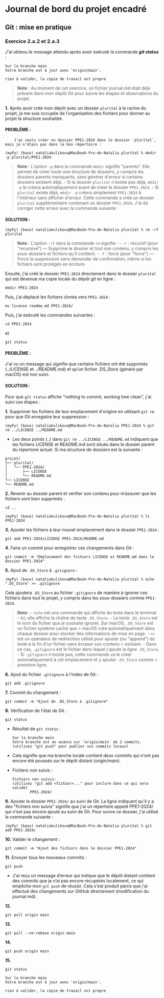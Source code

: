 # Journal de bord du projet encadré
## Git : mise en pratique

### Exercice 2.a.2 et 2.a.3
J'ai obtenu le message attendu après avoir exécuté la commande _**git status**_ :

```
Sur la branche main
Votre branche est à jour avec 'origin/main'.

rien à valider, la copie de travail est propre
```

> **Note** : Au moment de cet exercice, un fichier journal.md était déjà présent dans mon dépôt Git pour suivre les étapes et observations du projet.

**1.** Après avoir créé mon dépôt avec un dossier `plurital` à la racine du projet, je me suis occupée de l'organisation des fichiers pour donner au projet la structure souhaitée.

  #### PROBLÈME :
        J'ai voulu créer un dossier PPE1-2024 dans le dossier `plurital`, mais je n’étais pas dans le bon répertoire :
```
(myPy) (base) nataliakulikova@MacBook-Pro-de-Natalia plurital % mkdir -p plurital/PPE1-2024
```
> **Note** : L'option `-p` dans la commande `mkdir` signifie "parents". Elle permet de créer toute une structure de dossiers, y compris
> les dossiers parents manquants, sans générer d'erreur si certains dossiers existent déjà.
>       - Si le dossier `plurital` n'existe pas déjà, `mkdir -p` le créera automatiquement avant de créer le dossier `PPE1-2024`.
>       - Si `plurital` existe déjà, `mkdir -p` créera simplement `PPE1-2024` à l'intérieur sans afficher d'erreur.
Cette commande a créé un dossier `plurital` supplémentaire contenant un dossier `PPE1-2024`. J'ai dû corriger cette erreur avec la commande suivante :

  #### SOLUTION :
```
(myPy) (base) nataliakulikova@MacBook-Pro-de-Natalia plurital % rm -rf plurital
```
> **Note** : L'option `-rf` dans la commande `rm` signifie :
>       - `-r` : récursif (pour "recursive") — Supprime le dossier et tout son contenu, y compris les sous-dossiers et fichiers qu’il contient.
>       - `-f` : forcé (pour "force") — Force la suppression sans demander de confirmation, même si les fichiers sont protégés en écriture.

Ensuite, j'ai créé le dossier `PPE1-2024` directement dans le dossier `plurital` qui est devenue ma copie locale du dépôt git en ligne :
```
mkdir PPE1-2024
```
Puis, j'ai déplacé les fichiers clonés vers `PPE1-2024` :
```
mv license readme.md PPE1-2024/
```
Puis, j'ai exécuté les commandes suivantes :
```
cd PPE1-2024
```
et
```
git status
```
  #### PROBLÈME :
J'ai vu un message qui signifie que certains fichiers ont été supprimés (../LICENSE et ../README.md) et qu’un fichier .DS_Store (généré par macOS) est non suivi.

  #### SOLUTION :
Pour que `git status` affiche "nothing to commit, working tree clean", j'ai suivi ces étapes :

**1.** Supprimer les fichiers de leur emplacement d'origine en utilisant `git rm` pour que Git enregistre leur suppression :
```
(myPy) (base) nataliakulikova@MacBook-Pro-de-Natalia PPE1-2024 % git rm ../LICENSE ../README.md
```
- Les deux points (..) dans `git rm ../LICENSE ../README.md` indiquent que les fichiers LICENSE et README.md sont situés dans le dossier parent du répertoire actuel. Si ma structure de dossiers est la suivante :
```
projet/
├── plurital/
│   └── PPE1-2024/
│       ├── LICENSE
│       └── README.md
└── LICENSE
└── README.md
```

**2.** Revenir au dossier parent et vérifier son contenu pour m’assurer que les fichiers sont bien supprimés :
```
cd ..
```
```
(myPy) (base) nataliakulikova@MacBook-Pro-de-Natalia plurital % ls PPE1-2024
```

**3.** Ajouter les fichiers à leur nouvel emplacement dans le dossier `PPE1-2024` :
```
git add PPE1-2024/LICENSE PPE1-2024/README.md
```

**4.** Faire un commit pour enregistrer ces changements dans Git :
```
git commit -m "Déplacement des fichiers LICENSE et README.md dans le dossier PPE1-2024"
```

**5.** Ajout de `.DS_Store` à `.gitignore` :
```
(myPy) (base) nataliakulikova@MacBook-Pro-de-Natalia plurital % echo ".DS_Store" >> .gitignore
```
Cela ajoutera `.DS_Store` au fichier `.gitignore` de manière à ignorer ces fichiers dans tout le projet, y compris dans les sous-dossiers comme `PPE1-2024`.

> **Note** :
>                - `echo` est une commande qui affiche du texte dans le terminal.
>                - Ici, elle affiche la chaîne de texte `.DS_Store`.
>                - Le texte `.DS_Store` est le nom du fichier que je souhaite ignorer. Sur macOS, `.DS_Store` est un fichier système caché que     >                   macOS crée automatiquement dans chaque dossier pour stocker des informations de mise en page.
>                - `>>` est un opérateur de redirection utilisé pour ajouter (ou "append") du texte à la fin d'un fichier sans écraser son contenu >                   existant.
>                - Dans ce cas, `.gitignore` est le fichier dans lequel j'ajoute la ligne `.DS_Store`.
>                - Si `.gitignore` n'existe pas, cette commande va le créer automatiquement à cet emplacement et y ajouter `.DS_Store` comme      >                  première ligne.

**6.** Ajout du fichier `.gitignore` à l'index de Git :
```
git add .gitignore
```

**7.** Commit du changement :
```
git commit -m "Ajout de .DS_Store à .gitignore"
```

**8.** Vérification de l'état de Git :
```
git status
```
- Résultat de `git status` :
  ```
  Sur la branche main
  Votre branche est en avance sur 'origin/main' de 2 commits.
  (utilisez "git push" pour publier vos commits locaux)
  ```
- Cela signifie que ma branche locale contient deux commits qui n'ont pas encore été poussés sur le dépôt distant (origin/main).

- Fichiers non suivis :
  ```
  Fichiers non suivis:
  (utilisez "git add <fichier>..." pour inclure dans ce qui sera validé)
          PPE1-2024/
  ```
  
**9.** Ajouter le dossier `PPE1-2024/` au suivi de Git.
La ligne indiquant qu'il y a des "fichiers non suivis" signifie que j'ai un répertoire appelé PPE1-2024/ qui n'est pas encore ajouté au suivi de Git. Pour suivre ce dossier, j'ai utilisé la commande suivante :
```
(myPy) (base) nataliakulikova@MacBook-Pro-de-Natalia plurital % git add PPE1-2024/
```

**10.** Valider le changement :
```
git commit -m "Ajout des fichiers dans le dossier PPE1-2024"
```

**11.** Envoyer tous les nouveaux commits :
```
git push
```
- J'ai reçu un message d’erreur qui indique que le dépôt distant contient des commits que je n’ai pas encore récupérés localement, ce qui empêche mon `git push` de réussir. Cela s'est produit parce que j'ai effectué des changements sur GitHub directement (modification du journal.md).


**12.**
```
git pull origin main
```

**13.**
```
git pull --no-rebase origin main
```

**14.**
```
git push origin main
```

**15.**
```
git status
```
```
Sur la branche main
Votre branche est à jour avec 'origin/main'.

rien à valider, la copie de travail est propre
```








